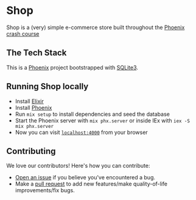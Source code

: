 # Shop

Shop is a (very) simple e-commerce store built throughout the [Phoenix crash course](https://www.youtube.com/playlist?list=PLbV6TI03ZWYXKCJePfD8G34hyWdW_WLFk)

## The Tech Stack

This is a [Phoenix](https://www.phoenixframework.org/) project bootstrapped with [SQLite3](https://hexdocs.pm/ecto_sqlite3/Ecto.Adapters.SQLite3.html).

## Running Shop locally

- Install [Elixir](https://elixir-lang.org/install.html)
- Install [Phoenix](https://hexdocs.pm/phoenix/installation.html)
- Run `mix setup` to install dependencies and seed the database
- Start the Phoenix server with `mix phx.server` or inside IEx with `iex -S mix phx.server`
- Now you can visit [`localhost:4000`](http://localhost:4000) from your browser

## Contributing

We love our contributors! Here's how you can contribute:

- [Open an issue](https://github.com/danielbergholz/shop/issues) if you believe you've encountered a bug.
- Make a [pull request](https://github.com/danielbergholz/shop/pull) to add new features/make quality-of-life improvements/fix bugs.
